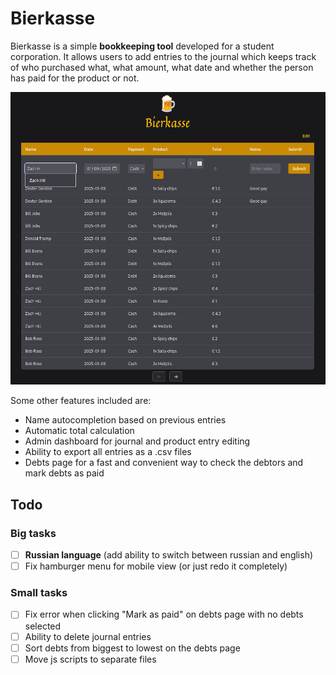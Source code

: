 # Bierkasse

Bierkasse is a simple **bookkeeping tool** developed for a student corporation. It allows users to add entries to the journal which keeps track of who purchased what, what amount, what date and whether the person has paid for the product or not.

![Bierkasse main page](./screenshot.png)

Some other features included are:
* Name autocompletion based on previous entries
* Automatic total calculation
* Admin dashboard for journal and product entry editing
* Ability to export all entries as a .csv files
* Debts page for a fast and convenient way to check the debtors and mark debts as paid

## Todo

### Big tasks
- [ ] **Russian language** (add ability to switch between russian and english)
- [ ] Fix hamburger menu for mobile view (or just redo it completely)

### Small tasks
- [ ] Fix error when clicking "Mark as paid" on debts page with no debts selected
- [ ] Ability to delete journal entries
- [ ] Sort debts from biggest to lowest on the debts page
- [ ] Move js scripts to separate files

